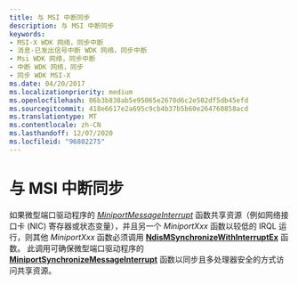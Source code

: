 ```yaml
---
title: 与 MSI 中断同步
description: 与 MSI 中断同步
keywords:
- MSI-X WDK 网络，同步中断
- 消息-已发出信号中断 WDK 网络，同步中断
- Msi WDK 网络，同步中断
- 中断 WDK 网络，同步
- 同步 WDK MSI-X
ms.date: 04/20/2017
ms.localizationpriority: medium
ms.openlocfilehash: 06b3b838ab5e95065e2670d6c2e502df5db45efd
ms.sourcegitcommit: 418e6617e2a695c9cb4b37b5b60e264760858acd
ms.translationtype: MT
ms.contentlocale: zh-CN
ms.lasthandoff: 12/07/2020
ms.locfileid: "96802275"
---
```

# <a name="synchronizing-with-an-msi-interrupt"></a>与 MSI 中断同步





如果微型端口驱动程序的 [*MiniportMessageInterrupt*](/windows-hardware/drivers/ddi/ndis/nc-ndis-miniport_message_interrupt) 函数共享资源（例如网络接口卡 (NIC) 寄存器或状态变量），并且另一个 *MiniportXxx* 函数以较低的 IRQL 运行，则其他 *MiniportXxx* 函数必须调用 [**NdisMSynchronizeWithInterruptEx**](/windows-hardware/drivers/ddi/ndis/nf-ndis-ndismsynchronizewithinterruptex) 函数。 此调用可确保微型端口驱动程序的 [**MiniportSynchronizeMessageInterrupt**](/windows-hardware/drivers/ddi/ndis/nc-ndis-miniport_synchronize_interrupt) 函数以同步且多处理器安全的方式访问共享资源。

 

